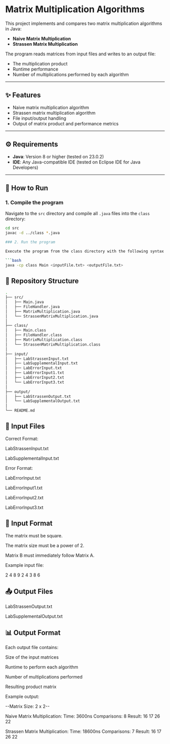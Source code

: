 # Matrix Multiplication Algorithms

This project implements and compares two matrix multiplication algorithms in Java:

- **Naive Matrix Multiplication**
- **Strassen Matrix Multiplication**

The program reads matrices from input files and writes to an output file:  
- The multiplication product  
- Runtime performance  
- Number of multiplications performed by each algorithm  

---

## ✨ Features

- Naive matrix multiplication algorithm  
- Strassen matrix multiplication algorithm  
- File input/output handling  
- Output of matrix product and performance metrics  

---

## ⚙️ Requirements

- **Java**: Version 8 or higher (tested on 23.0.2)  
- **IDE**: Any Java-compatible IDE (tested on Eclipse IDE for Java Developers)  

---

## 🚀 How to Run

### 1. Compile the program

Navigate to the `src` directory and compile all `.java` files into the `class` directory:

```bash
cd src
javac -d ../class *.java

### 2. Run the program

Execute the program from the class directory with the following syntax:

```bash
java -cp class Main <inputFile.txt> <outputFile.txt>
```

## 📂 Repository Structure
```bash
.
├── src/
│   ├── Main.java
│   ├── FileHandler.java
│   ├── MatrixMultiplication.java
│   └── StrassenMatrixMultiplication.java
│
├── class/
│   ├── Main.class
│   ├── FileHandler.class
│   ├── MatrixMultiplication.class
│   └── StrassenMatrixMultiplication.class
│
├── input/
│   ├── LabStrassenInput.txt
│   ├── LabSupplementalInput.txt
│   ├── LabErrorInput.txt
│   ├── LabErrorInput1.txt
│   ├── LabErrorInput2.txt
│   └── LabErrorInput3.txt
│
├── output/
│   ├── LabStrassenOutput.txt
│   └── LabSupplementalOutput.txt
│
└── README.md
```

## 📝 Input Files

Correct Format:

LabStrassenInput.txt

LabSupplementalInput.txt

Error Format:

LabErrorInput.txt

LabErrorInput1.txt

LabErrorInput2.txt

LabErrorInput3.txt

## 📑 Input Format

The matrix must be square.

The matrix size must be a power of 2.

Matrix B must immediately follow Matrix A.

Example input file:

2
4 8
9 2
4 3
8 6

## 📤 Output Files

LabStrassenOutput.txt

LabSupplementalOutput.txt

## 📊 Output Format

Each output file contains:

Size of the input matrices

Runtime to perform each algorithm

Number of multiplications performed

Resulting product matrix

Example output:

--Matrix Size: 2 x 2--

Naive Matrix Multiplication:
Time: 3600ns
Comparisons: 8
Result:
16 17 
26 22 

Strassen Matrix Multiplication:
Time: 18600ns
Comparisons: 7
Result:
16 17 
26 22
